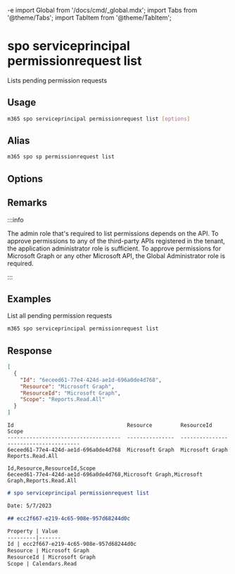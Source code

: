 -e <!-- DISCLAIMER: All secrets, passwords, and sensitive values in this document are examples only and not real credentials. -->
import Global from '/docs/cmd/_global.mdx';
import Tabs from '@theme/Tabs';
import TabItem from '@theme/TabItem';

# spo serviceprincipal permissionrequest list

Lists pending permission requests

## Usage

```sh
m365 spo serviceprincipal permissionrequest list [options]
```

## Alias

```sh
m365 spo sp permissionrequest list
```

## Options

<Global />

## Remarks

:::info

The admin role that's required to list permissions depends on the API. To approve permissions to any of the third-party APIs registered in the tenant, the application administrator role is sufficient. To approve permissions for Microsoft Graph or any other Microsoft API, the Global Administrator role is required.

:::

## Examples

List all pending permission requests

```sh
m365 spo serviceprincipal permissionrequest list
```

## Response

<Tabs>
  <TabItem value="JSON">

  ```json
  [
    {
      "Id": "6eceed61-77e4-424d-ae1d-696a0de4d768",
      "Resource": "Microsoft Graph",
      "ResourceId": "Microsoft Graph",
      "Scope": "Reports.Read.All"
    }
  ]
  ```

  </TabItem>
  <TabItem value="Text">

  ```text
  Id                                    Resource         ResourceId       Scope
  ------------------------------------  ---------------  ---------------  -----------------------
  6eceed61-77e4-424d-ae1d-696a0de4d768  Microsoft Graph  Microsoft Graph  Reports.Read.All
  ```

  </TabItem>
  <TabItem value="CSV">

  ```csv
  Id,Resource,ResourceId,Scope
  6eceed61-77e4-424d-ae1d-696a0de4d768,Microsoft Graph,Microsoft Graph,Reports.Read.All
  ```

  </TabItem>
  <TabItem value="Markdown">

  ```md
  # spo serviceprincipal permissionrequest list 

  Date: 5/7/2023

  ## ecc2f667-e219-4c65-908e-957d68244d0c

  Property | Value
  ---------|-------
  Id | ecc2f667-e219-4c65-908e-957d68244d0c
  Resource | Microsoft Graph
  ResourceId | Microsoft Graph
  Scope | Calendars.Read
  ```

  </TabItem>
</Tabs>
